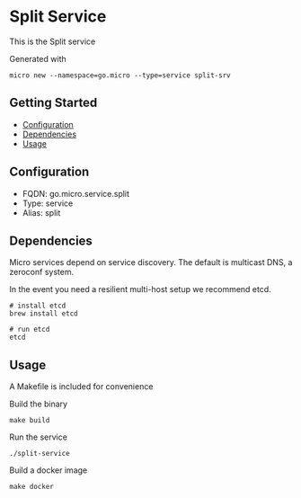 # Split Service

This is the Split service

Generated with

```
micro new --namespace=go.micro --type=service split-srv
```

## Getting Started

- [Configuration](#configuration)
- [Dependencies](#dependencies)
- [Usage](#usage)

## Configuration

- FQDN: go.micro.service.split
- Type: service
- Alias: split

## Dependencies

Micro services depend on service discovery. The default is multicast DNS, a zeroconf system.

In the event you need a resilient multi-host setup we recommend etcd.

```
# install etcd
brew install etcd

# run etcd
etcd
```

## Usage

A Makefile is included for convenience

Build the binary

```
make build
```

Run the service
```
./split-service
```

Build a docker image
```
make docker
```